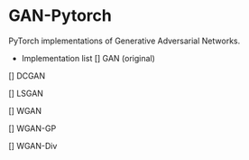 # GAN-Pytorch

PyTorch implementations of Generative Adversarial Networks.

- Implementation list
[] GAN (original)

[] DCGAN

[] LSGAN

[] WGAN

[] WGAN-GP

[] WGAN-Div
